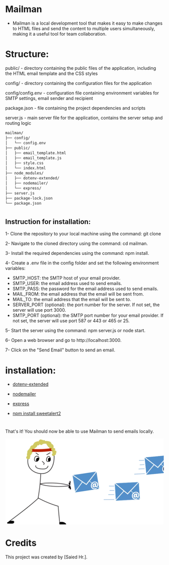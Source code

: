 # Mailman 
- Mailman is a local development tool that makes it easy to make changes to HTML files and send the content to multiple users simultaneously, making it a useful tool for team collaboration.

# Structure:
public/ - directory containing the public files of the application, including the HTML email template and the CSS styles

config/ - directory containing the configuration files for the application

config/config.env - configuration file containing environment variables for SMTP settings, email sender and recipient

package.json - file containing the project dependencies and scripts

server.js - main server file for the application, contains the server setup and routing logic

``` 
mailman/
├── config/
│   └── config.env
├── public/
│   ├── email_template.html
│   ├── email_template.js
│   ├── style.css
│   └── index.html
├── node_modules/
│   ├── dotenv-extended/
│   ├── nodemailer/
│   └── express/
├── server.js
├── package-lock.json
└── package.json
```

#

## **Instruction for installation:**

1- Clone the repository to your local machine using the command: git clone 

2- Navigate to the cloned directory using the command: cd mailman.

3- Install the required dependencies using the command: npm install.

4- Create a .env file in the config folder and set the following environment variables:
- SMTP_HOST: the SMTP host of your email provider.
- SMTP_USER: the email address used to send emails.
- SMTP_PASS: the password for the email address used to send emails.
- MAIL_FROM: the email address that the email will be sent from.
- MAIL_TO: the email address that the email will be sent to.
- SERVER_PORT (optional): the port number for the server. If not set, the server will use port 3000.
- SMTP_PORT (optional): the SMTP port number for your email provider. If not set, the server will use port 587 or 443 or 465 or 25.

5- Start the server using the command: npm server.js or node start.

6- Open a web browser and go to http://localhost:3000.

7- Click on the "Send Email" button to send an email.

# installation:
- [dotenv-extended](https://www.npmjs.com/package/dotenv-extended/)

- [nodemailer](https://www.npmjs.com/package/nodemailer/)

- [express](https://www.npmjs.com/package/express/)

- [npm install sweetalert2](https://sweetalert2.github.io/)

# 

That's it! You should now be able to use Mailman to send emails locally.


![Alt-Text](./public/images/readme.webp)


# Credits

This project was created by [Saied Hr.].


